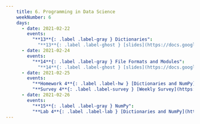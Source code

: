 ```yaml
---
    title: 6. Programming in Data Science
    weekNumber: 6
    days:
      - date: 2021-02-22
        events:
          "**13**{: .label .label-gray } Dictionaries":
            "**13**{: .label .label-ghost } [slides](https://docs.google.com/presentation/d/1ZJAa5isIP3kvIGdObP2VkOsZk5IBrEliooSKmKfzpPs/edit#slide=id.p) • [code](https://datahub.berkeley.edu/hub/user-redirect/git-sync?repo=https://github.com/surajrampure/data-94-sp21&subPath=lecture/lec13/lec13.ipynb) • [code HTML](resources/assets/lecture/lec13/lec13.html) • [QC](https://edstem.org/us/courses/3251/lessons/10648/slides/52211) • readings: [SPR 21](https://cs.stanford.edu/people/nick/py/python-dict.html), [TCS 12](https://runestone.academy/runestone/books/published/thinkcspy/Dictionaries/toctree.html)"
      - date: 2021-02-24
        events:
          "**14**{: .label .label-gray } File Formats and Modules":
            "**14**{: .label .label-ghost } [slides](https://docs.google.com/presentation/d/101x7GfZdm2qhhlFHywO0byejXFsNHFK6avZ2rhXk6-I/edit?usp=sharing) • [code](https://datahub.berkeley.edu/hub/user-redirect/git-sync?repo=https://github.com/surajrampure/data-94-sp21&subPath=lecture/lec14/lec14.ipynb) • [code HTML](resources/assets/lecture/lec14/lec14.html) • [QC](https://edstem.org/us/courses/3251/lessons/10803/slides/52752) • readings: [CSV vs. JSON](https://medium.com/@martindrapeau/the-state-of-csv-and-json-d97d1486333), [Imports](https://www.digitalocean.com/community/tutorials/how-to-import-modules-in-python-3)"
      - date: 2021-02-25
        events:
          "**Homework 4**{: .label .label-hw } [Dictionaries and NumPy](https://datahub.berkeley.edu/hub/user-redirect/git-sync?repo=https://github.com/surajrampure/data-94-sp21&subPath=hw/hw04/hw04.ipynb) **(due Mar. 3)**":
          "**Survey 4**{: .label .label-survey } [Weekly Survey](https://docs.google.com/forms/d/e/1FAIpQLScojffFgq7HvcD5f0NzJGBjiNEnJeZmaEa0Di_8C_m7Xi90ng/viewform) **(due Mar. 3)**":
      - date: 2021-02-26
        events:
          "**15**{: .label .label-gray } NumPy":
          "**Lab 4**{: .label .label-lab } [Dictionaries and NumPy](https://datahub.berkeley.edu/hub/user-redirect/git-sync?repo=https://github.com/surajrampure/data-94-sp21&subPath=lab/lab04/lab04.ipynb)":
---
```

